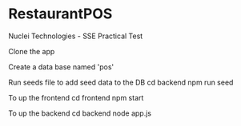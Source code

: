 # RestaurantPOS
Nuclei Technologies - SSE Practical Test

Clone the app 

Create a data base named 'pos' 

Run seeds file to add seed data to the DB 
    cd backend 
    npm run seed


To up the frontend
    cd frontend
    npm start


To up the backend
    cd backend
    node  app.js

